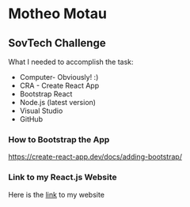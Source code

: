 # Motheo Motau
## SovTech Challenge

What I needed to accomplish the task:
* Computer- Obviously! :)
* CRA - Create React App
* Bootstrap React
* Node.js (latest version)
* Visual Studio
* GitHub

### How to Bootstrap the App
https://create-react-app.dev/docs/adding-bootstrap/



### Link to my React.js Website
Here is the [link](https://motheo.netlify.app/) to my website

